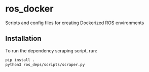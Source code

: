 # ros_docker

Scripts and config files for creating Dockerized ROS environments

## Installation

To run the dependency scraping script, run:

```bash
pip install .
python3 ros_deps/scripts/scraper.py
```
